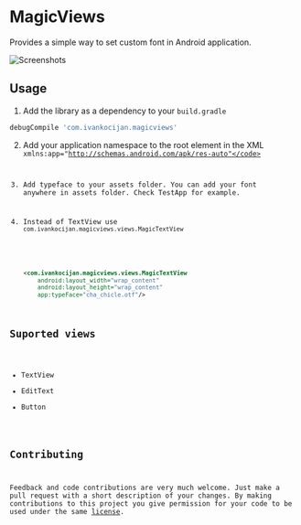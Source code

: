 MagicViews
==========

Provides a simple way to set custom font in Android application.

![Screenshots](https://raw.github.com/ikocijan/MagicViews/master/screenshot.jpg)

## Usage

1) Add the library as a dependency to your ```build.gradle```

```groovy
debugCompile 'com.ivankocijan.magicviews'
```

2) Add your application namespace to the root element in the XML 
   <code> xmlns:app="http://schemas.android.com/apk/res-auto"</code> 

3) Add typeface to your assets folder. You can add your font anywhere in assets folder. Check TestApp for example.

4) Instead of TextView use <code>com.ivankocijan.magicviews.views.MagicTextView</code>

```xml
    <com.ivankocijan.magicviews.views.MagicTextView
        android:layout_width="wrap_content"
        android:layout_height="wrap_content"
        app:typeFace="cha_chicle.otf"/>
```

## Suported views
* TextView
* EditText
* Button

## Contributing

Feedback and code contributions are very much welcome. Just make a pull request with a short description of your changes. By making contributions to this project you give permission for your code to be used under the same [license](LICENSE).
    
